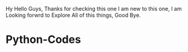 Hy Hello Guys,
Thanks for checking this one I am new to this one, I am Looking forwrd to Explore All of this things,
Good Bye.
# Python-Codes
